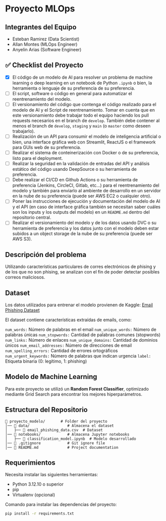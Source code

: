 # Proyecto MLOps

## Integrantes del Equipo
- Esteban Ramirez (Data Scientist)
- Allan Montes (MLOps Engineer)
- Anyelin Arias (Software Engineer)

## ✅ Checklist del Proyecto

- [x] El código de un modelo de AI para resolver un problema de machine learning o deep learning en un notebook de Python `.ipynb` o bien, la herramienta o lenguaje de su preferencia de su preferencia.
- [ ] El script, software o código en general para automatizar el reentrenamiento del modelo.
- [ ] El versionamiento del código que contenga el código realizado para el modelo de AI y el Script de reentrenamiento. Tomar en cuenta que en este versionamiento debe trabajar todo el equipo haciendo los pull requests necesarios en el branch de `develop`. También debe contener al menos el branch de `develop`, `staging` y `main` (o `master` como deseen trabajarlo).
- [ ] Realización de un API para consumir el modelo de inteligencia artificial o bien, una interface gráfica web con Streamlit, ReactJS o el framework para GUIs web de su preferencia.
- [ ] Realizar el sistema de conteinerización con Docker o de su preferencia, listo para el deployment.
- [ ] Realizar la seguridad en la validación de entradas del API y análisis estático del código usando DeepSource o su herramienta de preferencia.
- [ ] Debe realizar el CI/CD en Github Actions o su herramienta de preferencia (Jenkins, CircleCI, Gitlab, etc...) para el reentrenamiento del modelo y también para enviarlo al ambiente de desarrollo en un servidor en la nube de su preferencia (puede ser AWS EC2 o cualquier otro).
- [ ] Poner las instrucciones de ejecución y documentación del modelo de AI y el API (en caso de interface gráfica también se necesitan saber cuáles son los inputs y los outputs del modelo) en un `README.md` dentro del repositorio central.
- [ ] Realizar el versionamiento del modelo y de los datos usando DVC o su herramienta de preferencia y los datos junto con el modelo deben estar subidos a un object storage de la nube de su preferencia (puede ser AWS S3).

## Descripción del problema
Utilizando características particulares de corres electrónicos de phising y de los que no son phising,
se analizan con el fin de poder detectar posibles correos maliciosos.

## Dataset
Los datos utilizados para entrenar el modelo provienen de Kaggle:
[Email Phishing Dataset](https://www.kaggle.com/datasets/ethancratchley/email-phishing-dataset?resource=download)

El dataset contiene características extraídas de emails, como:

`num_words:` Número de palabras en el email
`num_unique_words:` Número de palabras únicas
`num_stopwords:` Cantidad de palabras comunes (stopwords)
`num_links:` Número de enlaces
`num_unique_domains:` Cantidad de dominios únicos
`num_email_addresses:` Número de direcciones de email
`num_spelling_errors:` Cantidad de errores ortográficos
`num_urgent_keywords:` Número de palabras que indican urgencia
`label:` Etiqueta binaria (0: legítimo, 1: phishing)

## Modelo de Machine Learning

Para este proyecto se utilizó un **Random Forest Classifier**, optimizado mediante Grid Search para encontrar los mejores hiperparámetros.

## Estructura del Repositorio

```
📁 proyecto_modelo/       # Folder del proyecto
│── 📁 data/                 # Almacena el dataset
│   ├── 📄 email_phishing_data.csv  # Dataset
│── 📁 notebooks/            # Almacena Jupyter notebooks
│   ├── 📓 classification_model.ipynb  # Modelo desarrollado
│── 📄 .gitignore            # Git ignore file
│── 📄 README.md             # Project documentation
```

## Requerimientos

Necesita instalar las siguientes herramientas:
- Python 3.12.10 o superior
- pip
- Virtualenv (opcional)

Comando para instalar las dependencias del proyecto:
```bash
pip install -r requirements.txt

